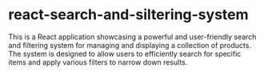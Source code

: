 # react-search-and-siltering-system
This is a React application showcasing a powerful and user-friendly search and filtering system for managing and displaying a collection of products. The system is designed to allow users to efficiently search for specific items and apply various filters to narrow down results.
